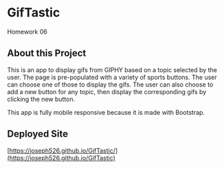 # GifTastic
Homework 06

## About this Project
This is an app to display gifs from GIPHY based on a topic selected by the user. The page is pre-populated with a variety of sports buttons. The user can choose one of those to display the gifs. The user can also choose to add a new button for any topic, then display the corresponding gifs by clicking the new button.

This app is fully mobile responsive because it is made with Bootstrap.

## Deployed Site
[https://joseph526.github.io/GifTastic/](https://joseph526.github.io/GifTastic)